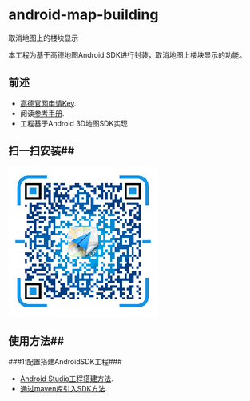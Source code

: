 # android-map-building
取消地图上的楼块显示

本工程为基于高德地图Android SDK进行封装，取消地图上楼块显示的功能。
## 前述 ##
- [高德官网申请Key](http://lbs.amap.com/dev/#/).
- 阅读[参考手册](http://a.amap.com/lbs/static/unzip/Android_Map_Doc/index.html).
- 工程基于Android 3D地图SDK实现

## 扫一扫安装##
![Screenshot]( https://raw.githubusercontent.com/amap-demo/android-map-building/master/apk/1478163261.png)  

## 使用方法##
###1:配置搭建AndroidSDK工程###
- [Android Studio工程搭建方法](http://lbs.amap.com/api/android-sdk/guide/creat-project/android-studio-creat-project/#add-jars).
- [通过maven库引入SDK方法](http://lbsbbs.amap.com/forum.php?mod=viewthread&tid=18786).
